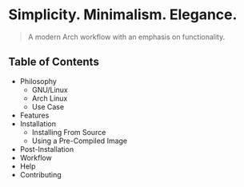 # Simplicity. Minimalism. Elegance.

> A modern Arch workflow with an emphasis on functionality.

## Table of Contents

- Philosophy
    - GNU/Linux
    - Arch Linux
    - Use Case
- Features
- Installation
    - Installing From Source
    - Using a Pre-Compiled Image
- Post-Installation
- Workflow
- Help
- Contributing 

